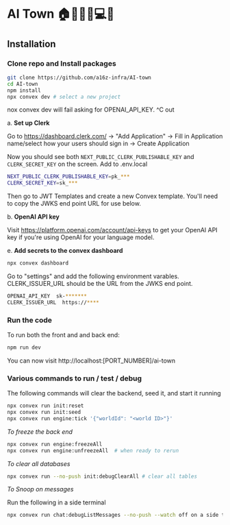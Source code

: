 # AI Town 🏠🙍👷‍♀️💻💌


## Installation

### Clone repo and Install packages

```bash
git clone https://github.com/a16z-infra/AI-town
cd AI-town
npm install 
npx convex dev # select a new project 
```

nox convex dev will fail asking for OPENAI_API_KEY. ^C out

a. **Set up Clerk** 

Go to https://dashboard.clerk.com/ -> "Add Application" -> Fill in Application name/select how your users should sign in -> Create Application

Now you should see both `NEXT_PUBLIC_CLERK_PUBLISHABLE_KEY` and `CLERK_SECRET_KEY` on the screen. Add to .env.local

```bash
NEXT_PUBLIC_CLERK_PUBLISHABLE_KEY=pk_***
CLERK_SECRET_KEY=sk_***
```

Then go to JWT Templates and create a new Convex template. You'll need to copy the JWKS end point URL for use below.

b. **OpenAI API key**

Visit https://platform.openai.com/account/api-keys to get your OpenAI API key if you're using OpenAI for your language model.

e. **Add secrets to the convex dashboard**

```bash
npx convex dashboard
```

Go to "settings" and add the following environment varables. CLERK_ISSUER_URL should be the URL from the JWKS end point.

```bash
OPENAI_API_KEY  sk-*******
CLERK_ISSUER_URL  https://****
```

### Run the code

To run both the front and and back end:

```bash
npm run dev
```
You can now visit http://localhost:[PORT_NUMBER]/ai-town

### Various commands to run / test / debug

The following commands will clear the backend, seed it, and start it running

```bash
npx convex run init:reset
npx convex run init:seed
npx convex run engine:tick '{"worldId": "<world ID>"}'
```

*To freeze the back end*

```bash
npx convex run engine:freezeAll 
npx convex run engine:unfreezeAll  # when ready to rerun
```

*To clear all databases*

```bash
npx convex run --no-push init:debugClearAll # clear all tables
```

*To Snoop on messages*

Run the following in a side terminal 

```bash
npx convex run chat:debugListMessages --no-push --watch off on a side terminal
```

